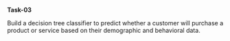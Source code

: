 **Task-03**

Build a decision tree classifier to predict whether a customer will purchase a product or service based on their demographic and behavioral data.
